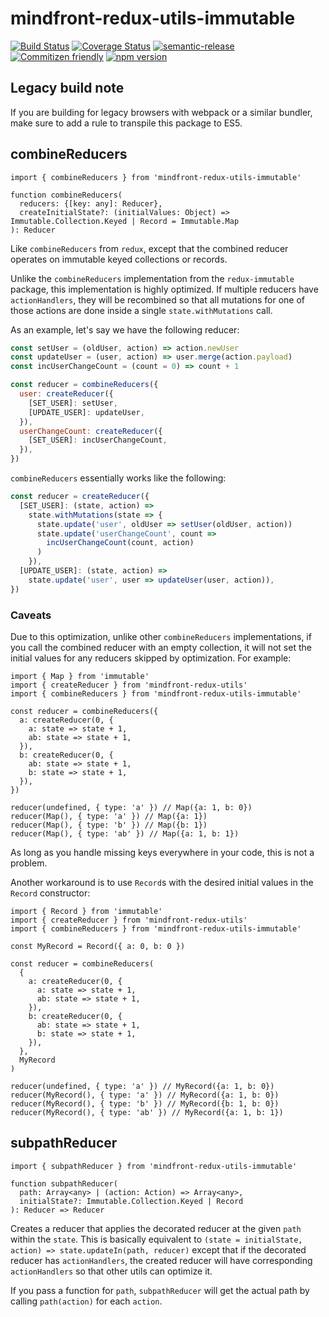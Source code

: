 # mindfront-redux-utils-immutable

[![Build Status](https://travis-ci.org/jcoreio/redux-utils-immutable.svg?branch=master)](https://travis-ci.org/jcoreio/redux-utils-immutable)
[![Coverage Status](https://codecov.io/gh/jcoreio/redux-utils-immutable/branch/master/graph/badge.svg)](https://codecov.io/gh/jcoreio/redux-utils-immutable)
[![semantic-release](https://img.shields.io/badge/%20%20%F0%9F%93%A6%F0%9F%9A%80-semantic--release-e10079.svg)](https://github.com/semantic-release/semantic-release)
[![Commitizen friendly](https://img.shields.io/badge/commitizen-friendly-brightgreen.svg)](http://commitizen.github.io/cz-cli/)
[![npm version](https://badge.fury.io/js/mindfront-redux-utils-immutable.svg)](https://badge.fury.io/js/mindfront-redux-utils-immutable)

## Legacy build note

If you are building for legacy browsers with webpack or a similar bundler, make
sure to add a rule to transpile this package to ES5.

## combineReducers

```es6
import { combineReducers } from 'mindfront-redux-utils-immutable'
```

```es6
function combineReducers(
  reducers: {[key: any]: Reducer},
  createInitialState?: (initialValues: Object) => Immutable.Collection.Keyed | Record = Immutable.Map
): Reducer
```

Like `combineReducers` from `redux`, except that the combined reducer operates on immutable keyed collections or
records.

Unlike the `combineReducers` implementation from the `redux-immutable` package, this implementation is
highly optimized. If multiple reducers have `actionHandlers`, they will be recombined so that all mutations for
one of those actions are done inside a single `state.withMutations` call.

As an example, let's say we have the following reducer:

```js
const setUser = (oldUser, action) => action.newUser
const updateUser = (user, action) => user.merge(action.payload)
const incUserChangeCount = (count = 0) => count + 1

const reducer = combineReducers({
  user: createReducer({
    [SET_USER]: setUser,
    [UPDATE_USER]: updateUser,
  }),
  userChangeCount: createReducer({
    [SET_USER]: incUserChangeCount,
  }),
})
```

`combineReducers` essentially works like the following:

```js
const reducer = createReducer({
  [SET_USER]: (state, action) =>
    state.withMutations(state => {
      state.update('user', oldUser => setUser(oldUser, action))
      state.update('userChangeCount', count =>
        incUserChangeCount(count, action)
      )
    }),
  [UPDATE_USER]: (state, action) =>
    state.update('user', user => updateUser(user, action)),
})
```

### Caveats

Due to this optimization, unlike other `combineReducers` implementations, if you call the combined reducer with an
empty collection, it will not set the initial values for any reducers skipped by optimization. For example:

```es6
import { Map } from 'immutable'
import { createReducer } from 'mindfront-redux-utils'
import { combineReducers } from 'mindfront-redux-utils-immutable'

const reducer = combineReducers({
  a: createReducer(0, {
    a: state => state + 1,
    ab: state => state + 1,
  }),
  b: createReducer(0, {
    ab: state => state + 1,
    b: state => state + 1,
  }),
})

reducer(undefined, { type: 'a' }) // Map({a: 1, b: 0})
reducer(Map(), { type: 'a' }) // Map({a: 1})
reducer(Map(), { type: 'b' }) // Map({b: 1})
reducer(Map(), { type: 'ab' }) // Map({a: 1, b: 1})
```

As long as you handle missing keys everywhere in your code, this is not a problem.

Another workaround is to use `Record`s with the desired initial values in the `Record` constructor:

```es6
import { Record } from 'immutable'
import { createReducer } from 'mindfront-redux-utils'
import { combineReducers } from 'mindfront-redux-utils-immutable'

const MyRecord = Record({ a: 0, b: 0 })

const reducer = combineReducers(
  {
    a: createReducer(0, {
      a: state => state + 1,
      ab: state => state + 1,
    }),
    b: createReducer(0, {
      ab: state => state + 1,
      b: state => state + 1,
    }),
  },
  MyRecord
)

reducer(undefined, { type: 'a' }) // MyRecord({a: 1, b: 0})
reducer(MyRecord(), { type: 'a' }) // MyRecord({a: 1, b: 0})
reducer(MyRecord(), { type: 'b' }) // MyRecord({b: 1, b: 0})
reducer(MyRecord(), { type: 'ab' }) // MyRecord({a: 1, b: 1})
```

## subpathReducer

```es6
import { subpathReducer } from 'mindfront-redux-utils-immutable'
```

```es6
function subpathReducer(
  path: Array<any> | (action: Action) => Array<any>,
  initialState?: Immutable.Collection.Keyed | Record
): Reducer => Reducer
```

Creates a reducer that applies the decorated reducer at the given `path` within the `state`. This is basically
equivalent to `(state = initialState, action) => state.updateIn(path, reducer)` except that if the decorated reducer
has `actionHandlers`, the created reducer will have corresponding `actionHandlers` so that other utils can optimize it.

If you pass a function for `path`, `subpathReducer` will get the actual path by calling `path(action)` for each
`action`.

